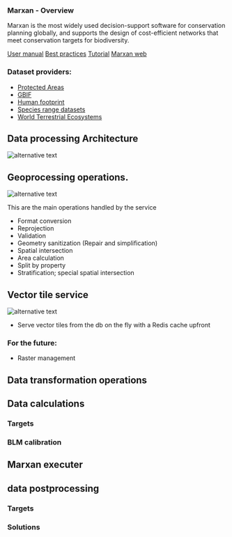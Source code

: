 ### Marxan - Overview
Marxan is the most widely used decision-support software for conservation planning globally, and supports the design of cost-efficient networks that meet conservation targets for biodiversity.

[User manual](https://marxansolutions.org/wp-content/uploads/2020/04/Marxan_User_Manual_2008.pdf)
[Best practices](https://marxansolutions.org/wp-content/uploads/2020/04/Marxan-Good-Practices-Handbook-v2-2013.pdf)
[Tutorial](https://marxansolutions.org/wp-content/uploads/2020/04/Tutorial.zip)
[Marxan web](https://app.marxanweb.org/)

### Dataset providers:
* [Protected Areas](https://d1gam3xoknrgr2.cloudfront.net/current/WDPA_WDOECM_wdpa_shp.zip)
* [GBIF](https://api.gbif.org/v1/)
* [Human footprint](https://figshare.com/articles/Global_Human_Modification/7283087)
* [Species range datasets](https://www.iucnredlist.org/resources/spatial-data-download)
* [World Terrestrial Ecosystems](https://www.arcgis.com/home/item.html?id=140af3e5389a4afcb421ee4633d18d3a)


## Data processing Architecture
![alternative text](http://www.plantuml.com/plantuml/proxy?cache=no&src=https://raw.githubusercontent.com/Vizzuality/marxan-cloud/feature/add-new-services-processing/marxan-data-processing-architecture.puml)


## Geoprocessing operations.

![alternative text](http://www.plantuml.com/plantuml/proxy?cache=no&src=https://raw.githubusercontent.com/Vizzuality/marxan-cloud/feature/add-new-services-processing/marxan-geoprocessing-architecture.puml)

This are the main operations handled by the service
* Format conversion
* Reprojection
* Validation
* Geometry sanitization (Repair and simplification)
* Spatial intersection
* Area calculation
* Split by property
* Stratification; special spatial intersection

## Vector tile service
![alternative text](http://www.plantuml.com/plantuml/proxy?cache=no&src=https://raw.githubusercontent.com/Vizzuality/marxan-cloud/feature/add-new-services-processing/marxan-geoprocessing-architecture.puml)

* Serve vector tiles from the db on the fly with a Redis cache upfront


### For the future:
* Raster management

## Data transformation operations


## Data calculations
### Targets

### BLM calibration


## Marxan executer

## data postprocessing
### Targets
### Solutions
